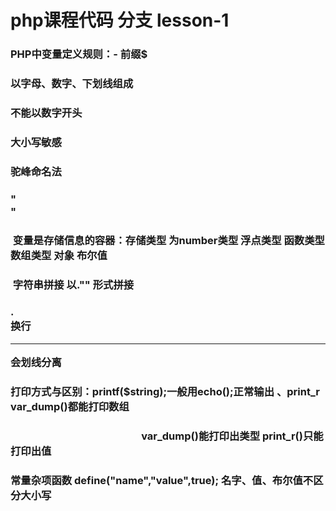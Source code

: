 # php课程代码 分支 lesson-1

### PHP中变量定义规则：- 前缀$
###                 以字母、数字、下划线组成
###                 不能以数字开头
###                 大小写敏感
###                 驼峰命名法
### "<br>"
###  变量是存储信息的容器：存储类型 为number类型 浮点类型 函数类型 数组类型 对象 布尔值

###  字符串拼接 以."" 形式拼接 

### .<br>换行 <hr>会划线分离

### 打印方式与区别：printf($string);一般用echo();正常输出  、print_r var_dump()都能打印数组
###                                                       var_dump()能打印出类型 print_r()只能打印出值

### 常量杂项函数 define("name","value",true); 名字、值、布尔值不区分大小写
